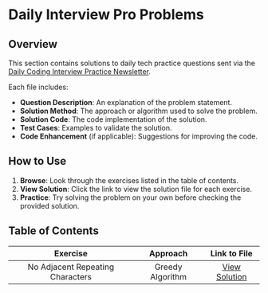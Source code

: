 # Daily Interview Pro Problems

## Overview

This section contains solutions to daily tech practice questions sent via the [Daily Coding Interview Practice Newsletter](https://www.techseries.dev/daily). 

Each file includes:

- **Question Description**: An explanation of the problem statement.
- **Solution Method**: The approach or algorithm used to solve the problem.
- **Solution Code**: The code implementation of the solution.
- **Test Cases**: Examples to validate the solution.
- **Code Enhancement** (if applicable): Suggestions for improving the code.

## How to Use

1. **Browse**: Look through the exercises listed in the table of contents.
2. **View Solution**: Click the link to view the solution file for each exercise.
3. **Practice**: Try solving the problem on your own before checking the provided solution.

## Table of Contents

| Exercise | Approach | Link to File |
|:----------:|:----------:|:----------:|
| No Adjacent Repeating Characters | Greedy Algorithm | [View Solution](no_adjacent_repeating_characters.ipynb) |




